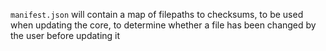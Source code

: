`manifest.json` will contain a map of filepaths to checksums, to be used when updating the core, to determine whether a file has been changed by the user before updating it
